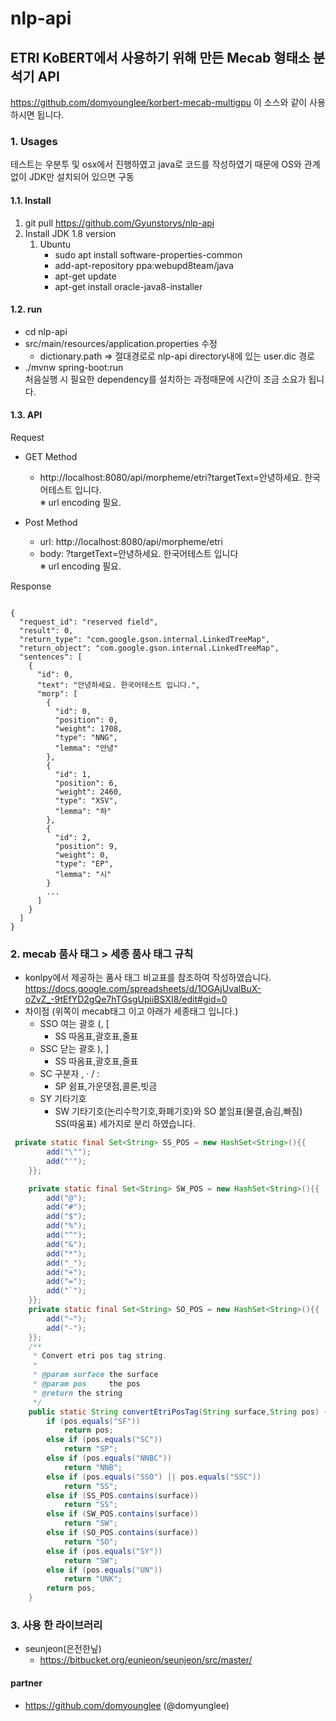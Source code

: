 # nlp-api
## ETRI KoBERT에서 사용하기 위해 만든 Mecab 형태소 분석기 API
https://github.com/domyounglee/korbert-mecab-multigpu 이 소스와 같이 사용하시면 됩니다.

### 1. Usages
테스트는 우분투 및 osx에서 진행하였고 java로 코드를 작성하였기 때문에 OS와 관계없이 JDK만 설치되어 있으면 구동 

#### 1.1. Install
1. git pull https://github.com/Gyunstorys/nlp-api
2. Install JDK 1.8 version
    1. Ubuntu
        * sudo apt install software-properties-common
        * add-apt-repository ppa:webupd8team/java
        * apt-get update
        * apt-get install oracle-java8-installer
            
            

#### 1.2. run
* cd nlp-api
* src/main/resources/application.properties 수정 
    * dictionary.path => 절대경로로  nlp-api directory내에 있는 user.dic 경로 
* ./mvnw spring-boot:run <br/>
처음실행 시 필요한 dependency를 설치하는 과정때문에 시간이 조금 소요가 됩니다.

#### 1.3. API
Request
* GET Method
    * http://localhost:8080/api/morpheme/etri?targetText=안녕하세요. 한국어테스트 입니다.
    <br/>※ url encoding 필요.
    
* Post Method
    * url: http://localhost:8080/api/morpheme/etri
    * body: ?targetText=안녕하세요. 한국어테스트 입니다<br/> ※ url encoding 필요.

Response
<pre><code>
{
  "request_id": "reserved field",
  "result": 0,
  "return_type": "com.google.gson.internal.LinkedTreeMap",
  "return_object": "com.google.gson.internal.LinkedTreeMap",
  "sentences": [
    {
      "id": 0,
      "text": "안녕하세요. 한국어테스트 입니다.",
      "morp": [
        {
          "id": 0,
          "position": 0,
          "weight": 1708,
          "type": "NNG",
          "lemma": "안녕"
        },
        {
          "id": 1,
          "position": 6,
          "weight": 2460,
          "type": "XSV",
          "lemma": "하"
        },
        {
          "id": 2,
          "position": 9,
          "weight": 0,
          "type": "EP",
          "lemma": "시"
        }
        ...
      ]
    }
  ]
}
</code></pre>
### 2. mecab 품사 태그 > 세종 품사 태그 규칙
* konlpy에서 제공하는 품사 태그 비교표를 참조하여 작성하였습니다.</br>
https://docs.google.com/spreadsheets/d/1OGAjUvalBuX-oZvZ_-9tEfYD2gQe7hTGsgUpiiBSXI8/edit#gid=0
* 차이점 (위쪽이 mecab태그 이고 아래가 세종태그 입니다.)
    * SSO	여는 괄호 (, [ 
        * SS 따옴표,괄호표,줄표
    * SSC	닫는 괄호 ), ] 
        * SS 따옴표,괄호표,줄표 
    * SC	구분자 , · / :
        * SP 쉼표,가운뎃점,콜론,빗금
    * SY    기타기호
        * SW 기타기호(논리수학기호,화폐기호)와 SO 붙임표(물결,숨김,빠짐) SS(따움표) 세가지로 분리 하였습니다.
          	
```java
 private static final Set<String> SS_POS = new HashSet<String>(){{
        add("\"");
        add("'");
    }};

    private static final Set<String> SW_POS = new HashSet<String>(){{
        add("@");
        add("#");
        add("$");
        add("%");
        add("^");
        add("&");
        add("*");
        add("_");
        add("+");
        add("=");
        add("`");
    }};
    private static final Set<String> SO_POS = new HashSet<String>(){{
        add("~");
        add("-");
    }};
    /**
     * Convert etri pos tag string.
     *
     * @param surface the surface
     * @param pos     the pos
     * @return the string
     */
    public static String convertEtriPosTag(String surface,String pos) {
        if (pos.equals("SF"))
            return pos;
        else if (pos.equals("SC"))
            return "SP";
        else if (pos.equals("NNBC"))
            return "NNB";
        else if (pos.equals("SSO") || pos.equals("SSC"))
            return "SS";
        else if (SS_POS.contains(surface))
            return "SS";
        else if (SW_POS.contains(surface))
            return "SW";
        else if (SO_POS.contains(surface))
            return "SO";
        else if (pos.equals("SY"))
            return "SW";
        else if (pos.equals("UN"))
            return "UNK";
        return pos;
    }
```
### 3. 사용 한 라이브러리
* seunjeon(은전한닢)
    * https://bitbucket.org/eunjeon/seunjeon/src/master/


#### partner 
* https://github.com/domyounglee (@domyunglee)
